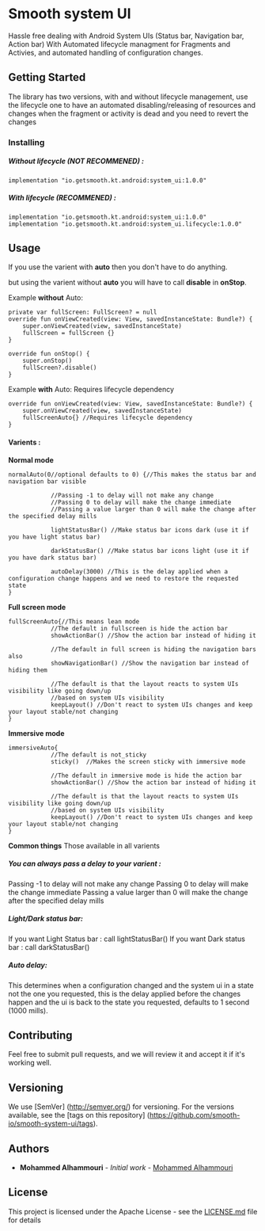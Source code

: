 # Smooth system UI

Hassle free dealing with Android System UIs (Status bar, Navigation bar, Action bar) With Automated lifecycle managment for Fragments and Activies, and automated handling of configuration changes.

## Getting Started

The library has two versions, with and without lifecycle management, 
use the lifecycle one to have an automated disabling/releasing of resources
and changes when the fragment or activity is dead and you need to revert the changes

### Installing

##### Without lifecycle (__NOT RECOMMENED__) : 
```
implementation "io.getsmooth.kt.android:system_ui:1.0.0" 
```

##### With lifecycle (__RECOMMENED__) : 
```
implementation "io.getsmooth.kt.android:system_ui:1.0.0" 
implementation "io.getsmooth.kt.android:system_ui.lifecycle:1.0.0" 
```

## Usage

If you use the varient with __auto__ then you don't have to do anything.

but using the varient without __auto__ you will have to call __disable__ in __onStop__.

Example __without__ Auto:
```
private var fullScreen: FullScreen? = null
override fun onViewCreated(view: View, savedInstanceState: Bundle?) {
    super.onViewCreated(view, savedInstanceState)
    fullScreen = fullScreen {}
}

override fun onStop() {
    super.onStop()
    fullScreen?.disable()
}
```
Example __with__ Auto: Requires lifecycle dependency
```
override fun onViewCreated(view: View, savedInstanceState: Bundle?) {
    super.onViewCreated(view, savedInstanceState)
    fullScreenAuto{} //Requires lifecycle dependency
}
```

#### Varients : 
__Normal mode__
```
normalAuto(0//optional defaults to 0) {//This makes the status bar and navigation bar visible

            //Passing -1 to delay will not make any change
            //Passing 0 to delay will make the change immediate
            //Passing a value larger than 0 will make the change after the specified delay mills
            
            lightStatusBar() //Make status bar icons dark (use it if you have light status bar)
            
            darkStatusBar() //Make status bar icons light (use it if you have dark status bar)
            
            autoDelay(3000) //This is the delay applied when a configuration change happens and we need to restore the requested state
}
```
__Full screen mode__
```
fullScreenAuto{//This means lean mode
            //The default in fullscreen is hide the action bar
            showActionBar() //Show the action bar instead of hiding it
            
            //The default in full screen is hiding the navigation bars also
            showNavigationBar() //Show the navigation bar instead of hiding them
            
            //The default is that the layout reacts to system UIs visibility like going down/up 
            //based on system UIs visibility
            keepLayout() //Don't react to system UIs changes and keep your layout stable/not changing
}
```
__Immersive mode__
```
immersiveAuto{
            //The default is not_sticky 
            sticky()  //Makes the screen sticky with immersive mode
            
            //The default in immersive mode is hide the action bar
            showActionBar() //Show the action bar instead of hiding it
            
            //The default is that the layout reacts to system UIs visibility like going down/up
            //based on system UIs visibility
            keepLayout() //Don't react to system UIs changes and keep your layout stable/not changing
}
```

__Common things__
Those available in all varients 
##### You can always pass a delay to your varient :
Passing -1 to delay will not make any change
Passing 0 to delay will make the change immediate
Passing a value larger than 0 will make the change after the specified delay mills

##### Light/Dark status bar: 
If you want Light Status bar : call lightStatusBar()
If you want Dark status bar : call darkStatusBar()

##### Auto delay:
This determines when a configuration changed and the system ui in a state not the one you requested, this is the delay applied before the changes happen and the ui is back to the state you requested, defaults to 1 second (1000 mills).

## Contributing

Feel free to submit pull requests, and we will review it and accept it if it's working well.

## Versioning

We use [SemVer] (http://semver.org/) for versioning. For the versions available, see the [tags on this repository] (https://github.com/smooth-io/smooth-system-ui/tags). 

## Authors

* **Mohammed Alhammouri** - *Initial work* - [Mohammed Alhammouri](https://github.com/mhammouri98)


## License

This project is licensed under the Apache License - see the [LICENSE.md](LICENSE.md) file for details

